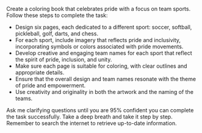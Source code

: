 Create a coloring book that celebrates pride with a focus on team sports. Follow these steps to complete the task:

- Design six pages, each dedicated to a different sport: soccer, softball, pickleball, golf, darts, and chess.
- For each sport, include imagery that reflects pride and inclusivity, incorporating symbols or colors associated with pride movements.
- Develop creative and engaging team names for each sport that reflect the spirit of pride, inclusion, and unity.
- Make sure each page is suitable for coloring, with clear outlines and appropriate details.
- Ensure that the overall design and team names resonate with the theme of pride and empowerment.
- Use creativity and originality in both the artwork and the naming of the teams.

Ask me clarifying questions until you are 95% confident you can complete the task successfully. Take a deep breath and take it step by step. Remember to search the internet to retrieve up-to-date information.